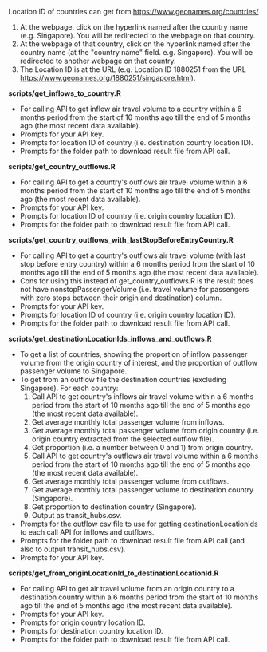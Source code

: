Location ID of countries can get from https://www.geonames.org/countries/
1. At the webpage, click on the hyperlink named after the country name (e.g. Singapore). You will be redirected to the webpage on that country.
2. At the webpage of that country, click on the hyperlink named after the country name (at the "country name" field. e.g. Singapore). You will be redirected to another webpage on that country.
3. The Location ID is at the URL (e.g. Location ID 1880251 from the URL https://www.geonames.org/1880251/singapore.html).

**scripts/get_inflows_to_country.R**
* For calling API to get inflow air travel volume to a country within a 6 months period from the start of 10 months ago till the end of 5 months ago (the most recent data available).
* Prompts for your API key.
* Prompts for location ID of country (i.e. destination country location ID).
* Prompts for the folder path to download result file from API call.

**scripts/get_country_outflows.R**
* For calling API to get a country's outflows air travel volume within a 6 months period from the start of 10 months ago till the end of 5 months ago (the most recent data available).
* Prompts for your API key.
* Prompts for location ID of country (i.e. origin country location ID).
* Prompts for the folder path to download result file from API call.

**scripts/get_country_outflows_with_lastStopBeforeEntryCountry.R**
* For calling API to get a country's outflows air travel volume (with last stop before entry country) within a 6 months period from the start of 10 months ago till the end of 5 months ago (the most recent data available).
* Cons for using this instead of get_country_outflows.R is the result does not have nonstopPassengerVolume (i.e. travel volume for passengers with zero stops between their origin and destination) column.
* Prompts for your API key.
* Prompts for location ID of country (i.e. origin country location ID).
* Prompts for the folder path to download result file from API call.

**scripts/get_destinationLocationIds_inflows_and_outflows.R**
* To get a list of countries, showing the proportion of inflow passenger volume from the origin country of interest, and the proportion of outflow passenger volume to Singapore.
* To get from an outflow file the destination countries (excluding Singapore). For each country:
  1. Call API to get country's inflows air travel volume within a 6 months period from the start of 10 months ago till the end of 5 months ago (the most recent data available).
  2. Get average monthly total passenger volume from inflows.
  3. Get average monthly total passenger volume from origin country (i.e. origin country extracted from the selected outflow file).
  4. Get proportion (i.e. a number between 0 and 1) from origin country.
  5. Call API to get country's outflows air travel volume within a 6 months period from the start of 10 months ago till the end of 5 months ago (the most recent data available).
  6. Get average monthly total passenger volume from outflows.
  7. Get average monthly total passenger volume to destination country (Singapore).
  8. Get proportion to destination country (Singapore).
  9. Output as transit_hubs.csv.
* Prompts for the outflow csv file to use for getting destinationLocationIds to each call API for inflows and outflows.
* Prompts for the folder path to download result file from API call (and also to output transit_hubs.csv).
* Prompts for your API key.
  
**scripts/get_from_originLocationId_to_destinationLocationId.R**
* For calling API to get air travel volume from an origin country to a destination country within a 6 months period from the start of 10 months ago till the end of 5 months ago (the most recent data available).
* Prompts for your API key.
* Prompts for origin country location ID.
* Prompts for destination country location ID.
* Prompts for the folder path to download result file from API call.
